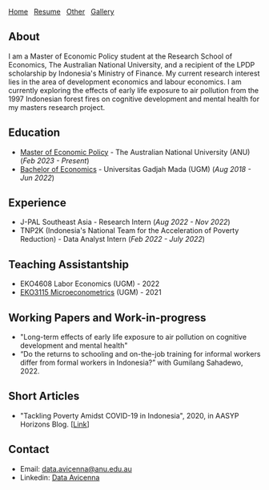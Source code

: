 [Home](./)&nbsp;&nbsp;&nbsp;[Resume](assets/resume.pdf)&nbsp;&nbsp;&nbsp;[Other](./other.html)&nbsp;&nbsp;&nbsp;[Gallery](./gallery.html)

## About
I am a Master of Economic Policy student at the Research School of Economics, The Australian National University, and a recipient of the LPDP scholarship by Indonesia's Ministry of Finance. My current research interest lies in the area of development economics and labour economics. I am currently exploring the effects of early life exposure to air pollution from the 1997 Indonesian forest fires on cognitive development and mental health for my masters research project.

## Education						       		
- [Master of Economic Policy](https://programsandcourses.anu.edu.au/program/mecpo) - The Australian National University (ANU) (_Feb 2023 - Present_)
- [Bachelor of Economics](https://feb.ugm.ac.id/en/education/study-programs/undergraduate-program/curriculum-for-economics-iup-2018) - Universitas Gadjah Mada (UGM) (_Aug 2018 - Jun 2022_)

## Experience
- J-PAL Southeast Asia - Research Intern (_Aug 2022 - Nov 2022_)
- TNP2K (Indonesia's National Team for the Acceleration of Poverty Reduction) - Data Analyst Intern (_Feb 2022 - July 2022_)

## Teaching Assistantship
- EKO4608 Labor Economics (UGM) - 2022
- [EKO3115 Microeconometrics](assets/2021_microeconometrics.pdf) (UGM) - 2021

## Working Papers and Work-in-progress
- "Long-term effects of early life exposure to air pollution on cognitive development and mental health"
- “Do the returns to schooling and on-the-job training for informal workers differ from formal workers in Indonesia?” with Gumilang Sahadewo, 2022.

## Short Articles
- "Tackling Poverty Amidst COVID-19 in Indonesia", 2020, in AASYP Horizons Blog. [[Link](https://aasyp.org/2020/10/12/tackling-poverty-amidst-covid-19-in-indonesia/)]

## Contact
- Email: [data.avicenna@anu.edu.au](mailto:data.avicenna@anu.edu.au)
- Linkedin: [Data Avicenna](https://au.linkedin.com/in/dataavicenna)
